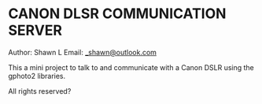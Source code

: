 # CANON DLSR COMMUNICATION SERVER
Author: Shawn L
Email: _shawn@outlook.com


This a mini project to talk to and communicate with a Canon DSLR using the gphoto2 libraries. 

All rights reserved?
